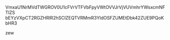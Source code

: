 VmxaU1NrMVdTWGROV0U1cFVrVTFVbFpyVWtOVVJrVjVUVmhrYWsxcmNFTlZS
bEYzVXpCT2RGZHRlR2hSClZEQTVRMmR3YldOSFZUMEtDbk42ZUE9PQoKbHR3

zew